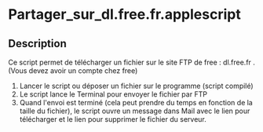 # Partager_sur_dl.free.fr.applescript #

## Description ##

Ce script permet de télécharger un fichier sur le site FTP de free : dl.free.fr . (Vous devez avoir un compte chez free)

1. Lancer le script ou déposer un fichier sur le programme (script compilé)
2. Le script lance le Terminal pour envoyer le fichier par FTP
3. Quand l'envoi est terminé (cela peut prendre du temps en fonction de la taille du fichier), le script ouvre un message dans Mail avec le lien pour télécharger et le lien pour supprimer le fichier du serveur.
